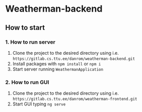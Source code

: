# Weatherman-backend

## How to start

### 1. How to run server

1. Clone the project to the desired directory using i.e. ```https://gitlab.cs.ttu.ee/danrom/weatherman-backend.git```
2. Install packages with ```npm install``` or ```npm i```
3. Start server running ```WeathermanApplication```

### 2. How to run GUI

1. Clone the project to the desired directory using i.e. ```https://gitlab.cs.ttu.ee/danrom/weatherman-frontend.git```
2. Start GUI typing ```ng serve``` 

